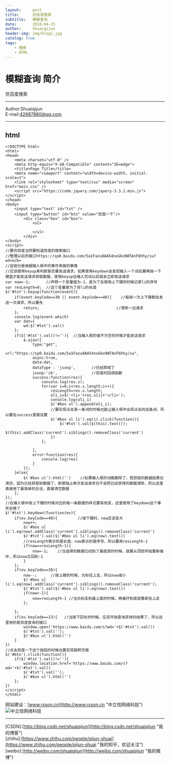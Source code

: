 ```yaml
---
layout:     post
title:      仿百度搜索
subtitle:   模糊查询
date:       2018-04-23
author:     Shuaiqijun
header-img: img/blog1.jpg
catalog: true
tags:
    - 搜索
    - HTML
---
```

模糊查询 简介
===========================
仿百度搜索
******  
Author:Shuaiqijun  
E-mail:42687880@qq.com  
******  
## html

```
<!DOCTYPE html>
<html>
<head>
    <meta charset="utf-8" />
    <meta http-equiv="X-UA-Compatible" content="IE=edge">
    <title>Page Title</title>
    <meta name="viewport" content="width=device-width, initial-scale=1">
    <link rel="stylesheet" type="text/css" media="screen" href="main.css" />
    <script src="https://code.jquery.com/jquery-3.3.1.min.js"></script>
</head>
<body>
	<input type="text" id="txt" />
    <input type="button" id="btn" value="百度一下"/>
       	<div class="box" id="box">
            <ul>

            </ul>
        </div>  
</body>
<script>
//要仿百度当然要知道百度的搜索接口
//整理以后的接口https://sp0.baidu.com/5a1Fazu8AA54nxGko9WTAnF6hhy/su?wd=&cb=
//这部分是根据输入框中的事件来做的事情
//应该使用keyup来判断是否要发送请求，如果使用keydown会发现输入一个词后要再按一下键盘才能发送请求获取数据，使用keyup在输入完词以后就会立即发送请求
var now=-1;       //声明一个变量值为-1，是为了在使用上下键的时候记录li的序号
var resLength=0;  //这个变量是为了存li的长度
$('#txt').keyup(function(event){
	if(event.keyCode==38 || event.keyCode==40){    //每按一次上下键都会发送一次请求，所以要先
        return;                                  //清除一边请求
    };
    console.log(event.which)
    var dat={
        wd:$('#txt').val()
    };
    if($('#txt').val()!=''){  //当输入框的值不为空的时候才能发送请求
        $.ajax({
            type:"get",
            url:"https://sp0.baidu.com/5a1Fazu8AA54nxGko9WTAnF6hhy/su",
            async:true,
            data:dat,
            dataType : 'jsonp',       //已经跨域了
            jsonp:'cb',               //百度的回调函数
            success:function(res){
                console.log(res.s);
                for(var i=0;i<res.s.length;i++){
                    resLength=res.s.length;
                    oli_i=$('<li>'+res.s[i]+'</li>');
                    console.log(oli_i)
                    $('#box ul').append(oli_i);
                    //要实现点击某一条词的时候也能让输入框中出现点击的这条词，所以要在success里面设置
                    $('#box ul li').eq(i).click(function(){
                        $('#txt').val($(this).text());
                        $(this).addClass('current').siblings().removeClass('current')
                    })
                };

            },
            error:function(res){
                console.log(res)  
            }
        });
    }else{
        $('#box ul').html('')    //如果输入框的词都删除了，把获取的数据结果也清空，因为已经获取到数据了，即使阻止再次发送请求也不会把已经获得的数据清除，所以这里直接用了最简单的办法，直接清空数据
    };
});
//在输入框中按上下键的时候对应的每一条数据的样式要有改变，这里使用了keydown这个事件足够了
$('#txt').keydown(function(ev){
    if(ev.keyCode==40){         //按下键时，now应该变大
        now++;
        $('#box ul li').eq(now).addClass('current').siblings().removeClass('current')
        $('#txt').val($('#box ul li').eq(now).text())   
        //resLength表示的是长度，now表示的是序号，所以要用resLength-1
        if(now==resLength-1){   
            now=-1;    //当选择的数据已经到了最底部的时候，就要从顶部开始重新循环，所以now又回到-1
        }
    };
    if(ev.keyCode==38){
        now--;      //按上键的时候，光标往上走，所以now减小  
        $('#box ul li').eq(now).addClass('current').siblings().removeClass('current');
        $('#txt').val($('#box ul li').eq(now).text())
        if(now<-1){
            now=resLength-1 //当光标走到最上面的时候，再循环到底部重新往上走
        };

    };
    if(ev.keyCode==13){   //当按下回车的时候，应该开始查询具体的结果了，所以这里用的是百度查询的接口
        window.open('https://www.baidu.com/s?wd='+$('#txt').val())
        $('#txt').val('');
        $('#box ul').html('')
    }
})
//点击百度一下这个按钮的时候也要实现跳转页面
$('#btn').click(function(){
    if($('#txt').val()!=''){
        window.location.href='https://www.baidu.com/s?wd='+$('#txt').val()
        $('#txt').val('');
        $('#box ul').html('')
    };
})
</script>
</html>
```

网站建设：[www.rsson.cn](http://www.rsson.cn "中立信网络科技")  
![中立信网络科技][rsson-logo]  

--------------------------------
[CSDN]:[http://blog.csdn.net/shuaiqijun](http://blog.csdn.net/shuaiqijun "我的博客")  
[zhihu]:[https://www.zhihu.com/people/qijun-shuai](https://www.zhihu.com/people/qijun-shuai "我的知乎，欢迎关注")  
[weibo]:[http://weibo.com/shuaiqijun](http://weibo.com/shuaiqijun "我的微博")  
 

[rsson-logo]:http://www.rsson.cn/Templates/duomi/images/logo-1.png "中立信logo"
[baidu-logo]:http://www.baidu.com/img/bdlogo.gif "百度logo"  
[weibo-logo]:/img/weibo.png "点击图片进入我的微博"  
[csdn-logo]:/img/csdn.png "我的CSDN博客"  
[foryou]:https://github.com/shuaiqijun/ImageCache/raw/master/Logo/foryou.gif 
